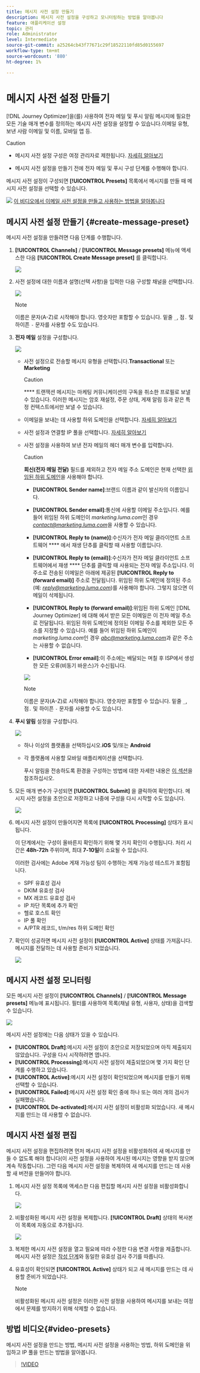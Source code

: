 ```yaml
---
title: 메시지 사전 설정 만들기
description: 메시지 사전 설정을 구성하고 모니터링하는 방법을 알아봅니다
feature: 애플리케이션 설정
topic: 관리
role: Administrator
level: Intermediate
source-git-commit: a25264cb43f77671c29f18522110fd85d0155697
workflow-type: tm+mt
source-wordcount: '880'
ht-degree: 1%

---
```



# 메시지 사전 설정 만들기

[!DNL Journey Optimizer]을(를) 사용하여 전자 메일 및 푸시 알림 메시지에 필요한 모든 기술 매개 변수를 정의하는 메시지 사전 설정을 설정할 수 있습니다.이메일 유형, 보낸 사람 이메일 및 이름, 모바일 앱 등.

>[!CAUTION]
>
> * 메시지 사전 설정 구성은 여정 관리자로 제한됩니다. [자세히 알아보기](../administration/ootb-product-profiles.md#journey-administrator)
   >
   > 
* 메시지 사전 설정을 만들기 전에 전자 메일 및 푸시 구성 단계를 수행해야 합니다.


메시지 사전 설정이 구성되면 **[!UICONTROL Presets]** 목록에서 메시지를 만들 때 메시지 사전 설정을 선택할 수 있습니다.

![](../assets/do-not-localize/how-to-video.png) [이 비디오에서 이메일 사전 설정을 만들고 사용하는 방법을 알아봅니다](#video-presets)

## 메시지 사전 설정 만들기 {#create-message-preset}

메시지 사전 설정을 만들려면 다음 단계를 수행합니다.

1. **[!UICONTROL Channels]** / **[!UICONTROL Message presets]** 메뉴에 액세스한 다음 **[!UICONTROL Create Message preset]** 를 클릭합니다.

   ![](../assets/preset-create.png)

1. 사전 설정에 대한 이름과 설명(선택 사항)을 입력한 다음 구성할 채널을 선택합니다.

   ![](../assets/preset-general.png)

   >[!NOTE]
   >
   > 이름은 문자(A-Z)로 시작해야 합니다. 영숫자만 포함할 수 있습니다. 밑줄 `_`, 점`.` 및 하이픈 `-` 문자를 사용할 수도 있습니다.

1. **전자 메일** 설정을 구성합니다.

   ![](../assets/preset-email.png)

   * 사전 설정으로 전송할 메시지 유형을 선택합니다.**Transactional** 또는 **Marketing**

      >[!CAUTION]
      >
      > **** 트랜잭션 메시지는 마케팅 커뮤니케이션의 구독을 취소한 프로필로 보낼 수 있습니다. 이러한 메시지는 암호 재설정, 주문 상태, 게재 알림 등과 같은 특정 컨텍스트에서만 보낼 수 있습니다.

   * 이메일을 보내는 데 사용할 하위 도메인을 선택합니다. [자세히 알아보기](about-subdomain-delegation.md)
   * 사전 설정과 연결할 IP 풀을 선택합니다. [자세히 알아보기](ip-pools.md)
   * 사전 설정을 사용하여 보낸 전자 메일의 헤더 매개 변수를 입력합니다.

      >[!CAUTION]
      >
      >**회신(전자 메일 전달)** 필드를 제외하고 전자 메일 주소 도메인은 현재 선택한 [위임된 하위 도메인](about-subdomain-delegation.md)을 사용해야 합니다.

      * **[!UICONTROL Sender name]**:브랜드 이름과 같이 발신자의 이름입니다.

      * **[!UICONTROL Sender email]**:통신에 사용할 이메일 주소입니다. 예를 들어 위임된 하위 도메인이 *marketing.luma.com*&#x200B;인 경우 *contact@marketing.luma.com*&#x200B;을 사용할 수 있습니다.

      * **[!UICONTROL Reply to (name)]**:수신자가 전자 메일 클라이언트 소프트웨어 **** 에서 재생 단추를 클릭할 때 사용할 이름입니다.

      * **[!UICONTROL Reply to (email)]**:수신자가 전자 메일 클라이언트 소프트웨어에서 재생  **** 단추를 클릭할 때 사용되는 전자 메일 주소입니다. 이 주소로 전송된 이메일은 아래에 제공된 **[!UICONTROL Reply to (forward email)]** 주소로 전달됩니다. 위임된 하위 도메인에 정의된 주소(예: *reply@marketing.luma.com*)를 사용해야 합니다. 그렇지 않으면 이메일이 삭제됩니다.

      * **[!UICONTROL Reply to (forward email)]**:위임된 하위 도메인 [!DNL Journey Optimizer] 에 대해 에서 받은 모든 이메일은 이 전자 메일 주소로 전달됩니다. 위임된 하위 도메인에 정의된 이메일 주소를 제외한 모든 주소를 지정할 수 있습니다. 예를 들어 위임된 하위 도메인이 *marketing.luma.com*&#x200B;인 경우 *abc@marketing.luma.com*&#x200B;과 같은 주소는 사용할 수 없습니다.

      * **[!UICONTROL Error email]**:이 주소에는 배달되는 며칠 후 ISP에서 생성한 모든 오류(비동기 바운스)가 수신됩니다.

      ![](../assets/preset-header.png)

      >[!NOTE]
      >
      >이름은 문자(A-Z)로 시작해야 합니다. 영숫자만 포함할 수 있습니다. 밑줄 `_`, 점`.` 및 하이픈 `-` 문자를 사용할 수도 있습니다.


1. **푸시 알림** 설정을 구성합니다.

   ![](../assets/preset-push.png)

   * 하나 이상의 플랫폼을 선택하십시오.**iOS** 및/또는 **Android**

   * 각 플랫폼에 사용할 모바일 애플리케이션을 선택합니다.

      푸시 알림을 전송하도록 환경을 구성하는 방법에 대한 자세한 내용은 [이 섹션](../push-gs.md)을 참조하십시오.

1. 모든 매개 변수가 구성되면 **[!UICONTROL Submit]** 을 클릭하여 확인합니다. 메시지 사전 설정을 초안으로 저장하고 나중에 구성을 다시 시작할 수도 있습니다.

   ![](../assets/preset-submit.png)

1. 메시지 사전 설정이 만들어지면 목록에 **[!UICONTROL Processing]** 상태가 표시됩니다.

   이 단계에서는 구성이 올바른지 확인하기 위해 몇 가지 확인이 수행됩니다. 처리 시간은 **48h-72h** 주위이며, 최대 **7-10일**&#x200B;이 소요될 수 있습니다.

   이러한 검사에는 Adobe 게재 가능성 팀이 수행하는 게재 가능성 테스트가 포함됩니다.

   * SPF 유효성 검사
   * DKIM 유효성 검사
   * MX 레코드 유효성 검사
   * IP 차단 목록에 추가 확인
   * 헬로 호스트 확인
   * IP 풀 확인
   * A/PTR 레코드, t/m/res 하위 도메인 확인

1. 확인이 성공하면 메시지 사전 설정이 **[!UICONTROL Active]** 상태를 가져옵니다. 메시지를 전달하는 데 사용할 준비가 되었습니다.

   <!-- later on, users will be notified in Pulse -->

   ![](../assets/preset-active.png)

## 메시지 사전 설정 모니터링

모든 메시지 사전 설정이 **[!UICONTROL Channels]** / **[!UICONTROL Message presets]** 메뉴에 표시됩니다. 필터를 사용하여 목록(채널 유형, 사용자, 상태)을 검색할 수 있습니다.

![](../assets/preset-filters.png)

메시지 사전 설정에는 다음 상태가 있을 수 있습니다.

* **[!UICONTROL Draft]**:메시지 사전 설정이 초안으로 저장되었으며 아직 제출되지 않았습니다. 구성을 다시 시작하려면 엽니다.
* **[!UICONTROL Processing]**:메시지 사전 설정이 제출되었으며 몇 가지 확인 단계를 수행하고 있습니다.
* **[!UICONTROL Active]**:메시지 사전 설정이 확인되었으며 메시지를 만들기 위해 선택할 수 있습니다.
* **[!UICONTROL Failed]**:메시지 사전 설정 확인 중에 하나 또는 여러 개의 검사가 실패했습니다.
* **[!UICONTROL De-activated]**:메시지 사전 설정이 비활성화 되었습니다. 새 메시지를 만드는 데 사용할 수 없습니다.

## 메시지 사전 설정 편집

메시지 사전 설정을 편집하려면 먼저 메시지 사전 설정을 비활성화하여 새 메시지를 만들 수 없도록 해야 합니다(이 사전 설정을 사용하여 게시된 메시지는 영향을 받지 않으며 계속 작동합니다). 그런 다음 메시지 사전 설정을 복제하여 새 메시지를 만드는 데 사용할 새 버전을 만들어야 합니다.

1. 메시지 사전 설정 목록에 액세스한 다음 편집할 메시지 사전 설정을 비활성화합니다.

   ![](../assets/preset-deactivate.png)

1. 비활성화된 메시지 사전 설정을 복제합니다. **[!UICONTROL Draft]** 상태의 복사본이 목록에 자동으로 추가됩니다.

   ![](../assets/preset-duplicated.png)

1. 복제한 메시지 사전 설정을 열고 필요에 따라 수정한 다음 변경 사항을 제출합니다. 메시지 사전 설정은 [작성 단계](#create-message-preset)와 동일한 유효성 검사 주기를 따릅니다.

1. 유효성이 확인되면 **[!UICONTROL Active]** 상태가 되고 새 메시지를 만드는 데 사용할 준비가 되었습니다.

   >[!NOTE]
   >
   >비활성화된 메시지 사전 설정은 이러한 사전 설정을 사용하여 메시지를 보내는 여정에서 문제를 방지하기 위해 삭제할 수 없습니다.

## 방법 비디오{#video-presets}

메시지 사전 설정을 만드는 방법, 메시지 사전 설정을 사용하는 방법, 하위 도메인을 위임하고 IP 풀을 만드는 방법을 알아봅니다.

>[!VIDEO](https://video.tv.adobe.com/v/334343?quality=12)
